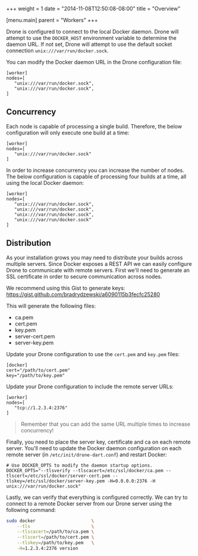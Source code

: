 +++
weight = 1
date = "2014-11-08T12:50:08-08:00"
title = "Overview"

[menu.main]
parent = "Workers"
+++

Drone is configured to connect to the local Docker daemon. Drone will attempt to use the `DOCKER_HOST` environment variable to determine the daemon URL. If not set, Drone will attempt to use the default socket connection `unix:///var/run/docker.sock`.

You can modify the Docker daemon URL in the Drone configuration file:

```
[worker] 
nodes=[ 
   "unix:///var/run/docker.sock",
   "unix:///var/run/docker.sock",
]
```

## Concurrency

Each node is capable of processing a single build. Therefore, the below configuration will only execute one build at a time:

```
[worker] 
nodes=[ 
   "unix:///var/run/docker.sock"
]
```

In order to increase concurrency you can increase the number of nodes. The below configuration is capable of processing four builds at a time, all using the local Docker daemon:

```
[worker] 
nodes=[ 
   "unix:///var/run/docker.sock",
   "unix:///var/run/docker.sock",
   "unix:///var/run/docker.sock",
   "unix:///var/run/docker.sock"
]
```

## Distribution

As your installation grows you may need to distribute your builds across multiple servers. Since Docker exposes a REST API we can easily configure Drone to communicate with remote servers. First we'll need to generate an SSL certificate in order to secure communication across nodes.

We recommend using this Gist to generate keys:
https://gist.github.com/bradrydzewski/a6090115b3fecfc25280

This will generate the following files:

* ca.pem
* cert.pem 
* key.pem 
* server-cert.pem 
* server-key.pem

Update your Drone configuration to use the `cert.pem` and `key.pem` files:

```
[docker]
cert="/path/to/cert.pem" 
key="/path/to/key.pem"
```

Update your Drone configuration to include the remote server URLs:

```
[worker] 
nodes=[ 
   "tcp://1.2.3.4:2376"
]
```

> Remember that you can add the same URL multiple times to increase concurrency!

Finally, you need to place the server key, certificate and ca on each remote server. You'll need to update the Docker daemon configuration on each remote server (in `/etc/init/drone-dart.conf`) and restart Docker:

```
# Use DOCKER_OPTS to modify the daemon startup options.
DOCKER_OPTS="--tlsverify --tlscacert=/etc/ssl/docker/ca.pem --tlscert=/etc/ssl/docker/server-cert.pem --tlskey=/etc/ssl/docker/server-key.pem -H=0.0.0.0:2376 -H unix:///var/run/docker.sock"
```

Lastly, we can verify that everything is configured correctly. We can try to connect to a remote Docker server from our Drone server using the following command:

```bash
sudo docker                     \
    --tls                       \
    --tlscacert=/path/to/ca.pem \
    --tlscert=/path/to/cert.pem \
    --tlskey=/path/to/key.pem   \
    -H=1.2.3.4:2376 version
```
